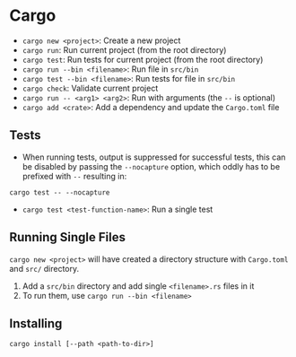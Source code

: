 # Cargo

- `cargo new <project>`: Create a new project
- `cargo run`: Run current project (from the root directory)
- `cargo test`: Run tests for current project (from the root directory)
- `cargo run --bin <filename>`: Run file in `src/bin`
- `cargo test --bin <filename>`: Run tests for file in `src/bin`
- `cargo check`: Validate current project
- `cargo run -- <arg1> <arg2>`: Run with arguments (the `--` is optional)
- `cargo add <crate>`: Add a dependency and update the `Cargo.toml` file

## Tests

- When running tests, output is suppressed for successful tests, this can be disabled by passing the `--nocapture` option, which oddly has to be prefixed with `--` resulting in:

```
cargo test -- --nocapture
```

- `cargo test <test-function-name>`: Run a single test


## Running Single Files

`cargo new <project>` will have created a directory structure with `Cargo.toml` and `src/` directory.

1. Add a `src/bin` directory and add single `<filename>.rs` files in it
2. To run them, use `cargo run --bin <filename>`

## Installing

```
cargo install [--path <path-to-dir>]
```
